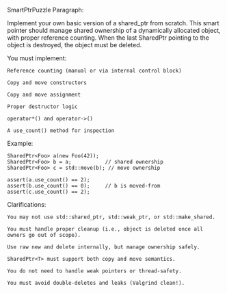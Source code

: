SmartPtrPuzzle
Paragraph:

Implement your own basic version of a shared_ptr<T> from scratch.
This smart pointer should manage shared ownership of a dynamically allocated object, with proper reference counting.
When the last SharedPtr<T> pointing to the object is destroyed, the object must be deleted.

You must implement:

    Reference counting (manual or via internal control block)

    Copy and move constructors

    Copy and move assignment

    Proper destructor logic

    operator*() and operator->()

    A use_count() method for inspection

Example:
```
SharedPtr<Foo> a(new Foo(42));
SharedPtr<Foo> b = a;           // shared ownership
SharedPtr<Foo> c = std::move(b); // move ownership

assert(a.use_count() == 2);
assert(b.use_count() == 0);     // b is moved-from
assert(c.use_count() == 2);
```

Clarifications:

    You may not use std::shared_ptr, std::weak_ptr, or std::make_shared.

    You must handle proper cleanup (i.e., object is deleted once all owners go out of scope).

    Use raw new and delete internally, but manage ownership safely.

    SharedPtr<T> must support both copy and move semantics.

    You do not need to handle weak pointers or thread-safety.

    You must avoid double-deletes and leaks (Valgrind clean!).
